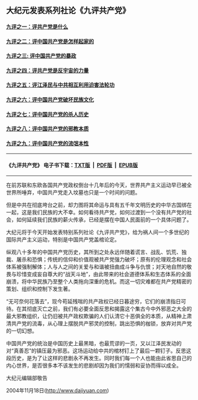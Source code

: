 ## 大纪元发表系列社论《九评共产党》 

#### [九评之一：评共产党是什么](chapters/1.md)
#### [九评之二：评中国共产党是怎样起家的](chapters/2.md)
#### [九评之三: 评中国共产党的暴政](chapters/3.md)
#### [九评之四：评共产党是反宇宙的力量](chapters/4.md)
#### [九评之五：评江泽民与中共相互利用迫害法轮功](chapters/5.md)
#### [九评之六：评中国共产党破坏民族文化](chapters/6.md)
#### [九评之七：评中国共产党的杀人历史](chapters/7.md)
#### [九评之八：评中国共产党的邪教本质](chapters/8.md)
#### [九评之九：评中国共产党的流氓本性](chapters/9.md)

---
####  《九评共产党》 电子书下载：[TXT版](https://cdn.jsdelivr.net/gh/gfw-breaker/9ping.md1/resources/9ping-new.txt) &nbsp;|&nbsp; [PDF版](https://cdn.jsdelivr.net/gh/gfw-breaker/9ping.md1/resources/9ping.pdf) &nbsp;|&nbsp; [EPUB版](https://cdn.jsdelivr.net/gh/gfw-breaker/9ping.md1/resources/9ping.epub)
--- 

在前苏联和东欧各国共产党政权倒台十几年后的今天，世界共产主义运动早已被全世界所唾弃，中国共产党走入坟墓也只是一个时间的问题。

但是中共在彻底垮台之前，却力图将其命运与具有五千年文明历史的中华古国绑在一起，这是我们民族的大不幸。如何看待共产党，如何过渡到一个没有共产党的社会，如何延续我们民族的薪火传承，已经是摆在中国人民面前的一个具体问题了。

大纪元将于今天开始发表特别系列社论《九评共产党》，给为祸人间一个多世纪的国际共产主义运动，特别是中国共产党盖棺论定。

纵观八十多年的中国共产党历史，其所到之处永远伴随着谎言、战乱、饥荒、独裁、屠杀和恐惧；传统的信仰和价值观被共产党强力破坏；原有的伦理观念和社会体系被强制解体；人与人之间的关爱与和谐被扭曲成斗争与仇恨；对天地自然的敬畏与珍惜变成妄自尊大的“战天斗地”，由此带来的社会道德体系和生态体系的全面崩溃，将中华民族乃至整个人类拖向深重的危机。而这一切灾难都在共产党精密的策划、组织和控制下发生著。

“无可奈何花落去”，现今苟延残喘的共产政权已经日暮途穷，它们的崩溃指日可待。在其彻底灭亡之前，我们有必要全面反思和揭露这个集古今中外邪恶之大全的最大邪教组织，让仍旧被共产政权欺骗的人们认清它十恶俱全的本质，从精神上肃清共产党的流毒，从心理上摆脱共产邪灵的控制，跳出恐惧的枷锁，放弃对共产党的一切幻想。

中国共产党的统治是中国历史上最黑暗，也最荒谬的一页，又以江泽民发动的对“真善忍”的镇压最为邪恶。这场运动给中共的棺材钉上了最后一颗钉子。反思这段历史，是为了让这样的悲剧永不再发生。同时我们每一个人也能由此省思自己的内心世界，是否很多本不该发生的悲剧却因为我们的懦弱和妥协而得以成全。


大纪元编辑部敬告

2004年11月18日(http://www.dajiyuan.com)
